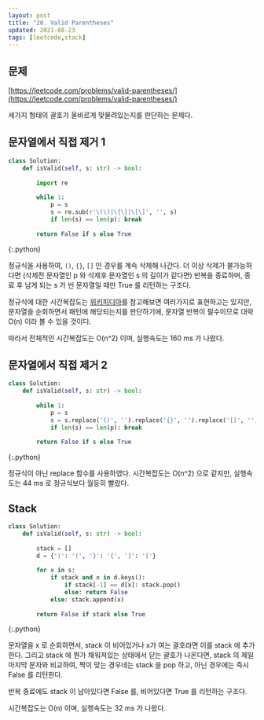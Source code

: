 ```yaml
---
layout: post
title: "20. Valid Parentheses"
updated: 2021-08-23
tags: [leetcode,stack]
---
```


## 문제

[https://leetcode.com/problems/valid-parentheses/](https://leetcode.com/problems/valid-parentheses/)

세가지 형태의 괄호가 올바르게 맞물려있는지를 판단하는 문제다.

## 문자열에서 직접 제거 1

```py
class Solution:
    def isValid(self, s: str) -> bool:
        
        import re
        
        while 1:
            p = s
            s = re.sub(r'\(\)|\{\}|\[\]', '', s)
            if len(s) == len(p): break
                
        return False if s else True
```
{:.python}

정규식을 사용하여, `()`, `{}`, `[]` 인 경우를 계속 삭제해 나간다. 더 이상 삭제가 불가능하다면 (삭제전 문자열인 p 와 삭제후 문자열인 s 의 길이가 같다면) 반복을 종료하며, 종료 후 남게 되는 s 가 빈 문자열일 때만 True 를 리턴하는 구조다.

정규식에 대한 시간복잡도는 [위키피디아](https://en.wikipedia.org/wiki/Regular_expression#Implementations_and_running_times)를 참고해보면 여러가지로 표현하고는 있지만, 문자열을 순회하면서 패턴에 해당되는지를 판단하기에, 문자열 반복이 필수이므로 대략 O(n) 이라 볼 수 있을 것이다.

따라서 전체적인 시간복잡도는 O(n^2) 이며, 실행속도는 160 ms 가 나왔다.

## 문자열에서 직접 제거 2

```py
class Solution:
    def isValid(self, s: str) -> bool:
        
        while 1:
            p = s
            s = s.replace('()', '').replace('{}', '').replace('[]', '')
            if len(s) == len(p): break
                
        return False if s else True
```
{:.python}

정규식이 아닌 replace 함수를 사용하였다. 시간복잡도는 O(n^2) 으로 같지만, 실행속도는 44 ms 로 정규식보다 월등히 빨랐다.

## Stack

```py
class Solution:
    def isValid(self, s: str) -> bool:
        
        stack = []
        d = {')': '(', '}': '{', ']': '['}
        
        for x in s:
            if stack and x in d.keys():
                if stack[-1] == d[x]: stack.pop()
                else: return False
            else: stack.append(x)
                
        return False if stack else True
```
{:.python}

문자열을 x 로 순회하면서, stack 이 비어있거나 x가 여는 괄호라면 이를 stack 에 추가한다. 그리고 stack 에 뭔가 채워져있는 상태에서 닫는 괄호가 나온다면, stack 의 제일 마지막 문자와 비교하여, 짝이 맞는 경우네는 stack 을 pop 하고, 아닌 경우에는 즉시 False 를 리턴한다.

반복 종료에도 stack 이 남아있다면 False 를, 비어있다면 True 를 리턴하는 구조다.

시간복잡도는 O(n) 이며, 실행속도는 32 ms 가 나왔다.